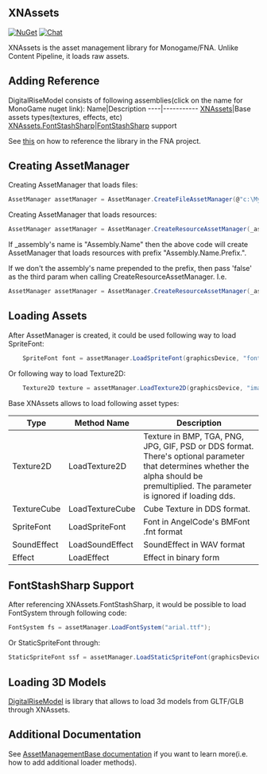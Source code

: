 ## XNAssets
[![NuGet](https://img.shields.io/nuget/v/XNAssets.Monogame.svg)](https://www.nuget.org/packages/XNAssets.Monogame/) [![Chat](https://img.shields.io/discord/628186029488340992.svg)](https://discord.gg/ZeHxhCY)

XNAssets is the asset management library for Monogame/FNA. Unlike Content Pipeline, it loads raw assets.

## Adding Reference
DigitalRiseModel consists of following assemblies(click on the name for MonoGame nuget link):
Name|Description
----|-----------
[XNAssets](https://www.nuget.org/packages/XNAssets.Monogame/)|Base assets types(textures, effects, etc)
[XNAssets.FontStashSharp](https://www.nuget.org/packages/XNAssets.FontStashSharp.Monogame/)|[FontStashSharp](https://github.com/FontStashSharp/FontStashSharp) support

See [this]() on how to reference the library in the FNA project.

## Creating AssetManager
Creating AssetManager that loads files:
```c#
AssetManager assetManager = AssetManager.CreateFileAssetManager(@"c:\MyGame\Assets");
```

Creating AssetManager that loads resources:
```c#
AssetManager assetManager = AssetManager.CreateResourceAssetManager(_assembly, "Resources");
```
If _assembly's name is "Assembly.Name" then the above code will create AssetManager that loads resources with prefix "Assembly.Name.Prefix.".

If we don't the assembly's name prepended to the prefix, then pass 'false' as the third param when calling CreateResourceAssetManager. I.e.
```c#
AssetManager assetManager = AssetManager.CreateResourceAssetManager(_assembly, "Full.Path.Resources", false);
```

## Loading Assets
After AssetManager is created, it could be used following way to load SpriteFont:
```c#
    SpriteFont font = assetManager.LoadSpriteFont(graphicsDevice, "fonts/arial64.fnt");
```
Or following way to load Texture2D:
```c#
    Texture2D texture = assetManager.LoadTexture2D(graphicsDevice, "images/LogoOnly_64px.png");
```

Base XNAssets allows to load following asset types:

Type|Method Name|Description
----|-----------|-----------
Texture2D|LoadTexture2D|Texture in BMP, TGA, PNG, JPG, GIF, PSD or DDS format. There's optional parameter that determines whether the alpha should be premultiplied. The parameter is ignored if loading dds.
TextureCube|LoadTextureCube|Cube Texture in DDS format.
SpriteFont|LoadSpriteFont|Font in AngelCode's BMFont .fnt format
SoundEffect|LoadSoundEffect|SoundEffect in WAV format
Effect|LoadEffect|Effect in binary form

## FontStashSharp Support
After referencing XNAssets.FontStashSharp, it would be possible to load FontSystem through following code:
```c#
FontSystem fs = assetManager.LoadFontSystem("arial.ttf");
```

Or StaticSpriteFont through:
```c#
StaticSpriteFont ssf = assetManager.LoadStaticSpriteFont(graphicsDevice, "arial.fnt");
```
## Loading 3D Models
[DigitalRiseModel](https://github.com/DigitalRiseEngine/DigitalRiseModel) is library that allows to load 3d models from GLTF/GLB through XNAssets.

## Additional Documentation
See [AssetManagementBase documentation](https://github.com/rds1983/AssetManagementBase) if you want to learn more(i.e. how to add additional loader methods).
